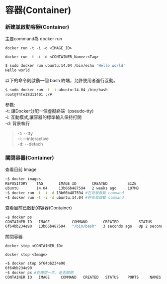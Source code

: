 # 容器(Container)

### 新建並啟動容器(Container)

主要command為 docker run

`docker run -t -i -d <IMAGE_ID>`

`docker run -t -i -d <CONTAINER_Name>:<Tag>`

```bash
$ sudo docker run ubuntu:14.04 /bin/echo 'Hello world'
Hello world
```

以下的命令則啟動一個 bash 終端，允許使用者進行互動。

```bash
$ sudo docker run -t -i ubuntu:14.04 /bin/bash
root@74fe38d11401 :/#
```
參數:<br />
 -t: 讓Docker分配一個虛擬終端（pseudo-tty) <br />
 -i: 互動模式,讓容器的標準輸入保持打開<br />
 -d: 背景執行<br />
 > -t: --tty <br />
 -i: --interactive <br />
 -d: --detach

### 關閉容器(Container)
查看目前 Image


```bash
~$ docker images
REPOSITORY    TAG       IMAGE ID       CREATED         SIZE
ubuntu        14.04     13b66b487594   2 weeks ago     197MB
~$ docker run -t -i -d 13b66b487594 #在背景啟動 command
~$ docker run -t -i -d ubuntu:14.04 #在背景啟動 command
```
查看目前已啟動的容器(Container)

```bash
~$ docker ps
CONTAINER ID   IMAGE          COMMAND       CREATED         STATUS         PORTS     NAMES
6f64bb234e90   13b66b487594   "/bin/bash"   3 seconds ago   Up 2 seconds             boring_gould

```
關閉容器

`docker stop <CONTAINER_ID>`

`docker stop <Image>`

```bash
~$ docker stop 6f64bb234e90
6f64bb234e90
~$ docker ps #在確認一次，是否關閉
CONTAINER ID   IMAGE     COMMAND   CREATED   STATUS    PORTS     NAMES
```


